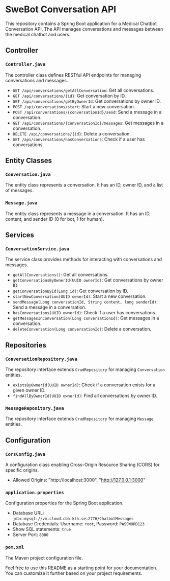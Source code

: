 # SweBot Conversation API

This repository contains a Spring Boot application for a Medical Chatbot Conversation API. The API manages conversations and messages between the medical chatbot and users.

## Controller

### `Controller.java`

The controller class defines RESTful API endpoints for managing conversations and messages.

- `GET /api/conversations/getAllConversation`: Get all conversations.
- `GET /api/conversations/{id}`: Get conversation by ID.
- `GET /api/conversations/getByOwnerId`: Get conversations by owner ID.
- `POST /api/conversations/start`: Start a new conversation.
- `POST /api/conversations/{conversationId}/send`: Send a message in a conversation.
- `GET /api/conversations/{conversationId}/messages`: Get messages in a conversation.
- `DELETE /api/conversations/{id}`: Delete a conversation.
- `GET /api/conversations/hasConversations`: Check if a user has conversations.

## Entity Classes

### `Conversation.java`

The entity class represents a conversation. It has an ID, owner ID, and a list of messages.

### `Message.java`

The entity class represents a message in a conversation. It has an ID, content, and sender ID (0 for bot, 1 for human).

## Services

### `ConversationService.java`

The service class provides methods for interacting with conversations and messages.

- `getAllConversations()`: Get all conversations.
- `getConversationsByOwnerId(UUID ownerId)`: Get conversations by owner ID.
- `getConversationById(Long id)`: Get conversation by ID.
- `startNewConversation(UUID ownerId)`: Start a new conversation.
- `sendMessage(Long conversationId, String content, long senderId)`: Send a message in a conversation.
- `hasConversations(UUID ownerId)`: Check if a user has conversations.
- `getMessagesInConversation(Long conversationId)`: Get messages in a conversation.
- `deleteConversation(Long conversationId)`: Delete a conversation.

## Repositories

### `ConversationRepository.java`

The repository interface extends `CrudRepository` for managing `Conversation` entities.

- `existsByOwnerId(UUID ownerId)`: Check if a conversation exists for a given owner ID.
- `findAllByOwnerId(UUID ownerId)`: Find all conversations by owner ID.

### `MessageRepository.java`

The repository interface extends `CrudRepository` for managing `Message` entities.

## Configuration

### `CorsConfig.java`

A configuration class enabling Cross-Origin Resource Sharing (CORS) for specific origins.

- Allowed Origins: "http://localhost:3000", "http://127.0.0.1:3000"

### `application.properties`

Configuration properties for the Spring Boot application.

- Database URL: `jdbc:mysql://vm.cloud.cbh.kth.se:2776/ChatbotMessages`
- Database Credentials: Username: `root`, Password: `PASSWORD123`
- Show SQL statements: `true`
- Server Port: `8080`

### `pom.xml`

The Maven project configuration file.

Feel free to use this README as a starting point for your documentation. You can customize it further based on your project requirements.
